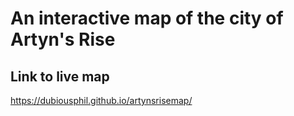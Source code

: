 # An interactive map of the city of Artyn's Rise

## Link to live map
https://dubiousphil.github.io/artynsrisemap/

